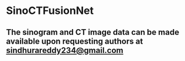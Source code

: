 # SinoCTFusionNet

## The sinogram and CT image data can be made available upon requesting authors at sindhurareddy234@gmail.com

